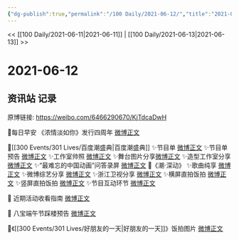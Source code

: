 ```yaml
---
{"dg-publish":true,"permalink":"/100 Daily/2021-06-12/","title":"2021-06-12","created":"2023-04-09T21:40:40.197+08:00","updated":"2023-04-09T21:41:51.406+08:00"}
---
```



<< [[100 Daily/2021-06-11\|2021-06-11]] | [[100 Daily/2021-06-13\|2021-06-13]] >>

# 2021-06-12

## 资讯站 记录

原博链接: https://weibo.com/6466290670/KjTdcaDwH

🌟每日早安
《浓情淡如你》发行四周年 [微博正文](https://m.weibo.cn/6466290670/4647181053329767)

🌟[[300 Events/301 Lives/百度潮盛典\|百度潮盛典]]
✨节目单 [微博正文](https://m.weibo.cn/6466290670/4647204944349225)
✨节目单预告 [微博正文](https://m.weibo.cn/6466290670/4647363388640970)
✨工作室帅照 [微博正文](https://m.weibo.cn/6466290670/4647367389482728)
✨舞台图片分享[微博正文](https://m.weibo.cn/6466290670/4647403673621120)
✨造型工作室分享 [微博正文](https://m.weibo.cn/6466290670/4647390298772603)
✨“最难忘的中国动画”问答录屏 [微博正文](https://m.weibo.cn/6466290670/4647372581766803)
🌟《潮·深动》
✨歌曲纯享 [微博正文](https://m.weibo.cn/6466290670/4647382400896564)
✨微博综艺分享 [微博正文](https://m.weibo.cn/6466290670/4647376134870888)
✨浙江卫视分享 [微博正文](https://m.weibo.cn/6466290670/4647376469623359)
✨横屏直拍饭拍 [微博正文](https://m.weibo.cn/6466290670/4647377858989774)
✨竖屏直拍饭拍 [微博正文](https://m.weibo.cn/6466290670/4647379146638777)
✨节目互动环节 [微博正文](https://m.weibo.cn/6466290670/4647401606090936)

🌟 近期活动收看指南 [微博正文](https://m.weibo.cn/6466290670/4647212694374782)

🌟 八宝端午节踩楼预告 [微博正文](https://m.weibo.cn/6466290670/4647225503777938)

🌟《[[300 Events/301 Lives/好朋友的一天\|好朋友的一天]]》饭拍图片 [微博正文](https://m.weibo.cn/6466290670/4647254487469309)
